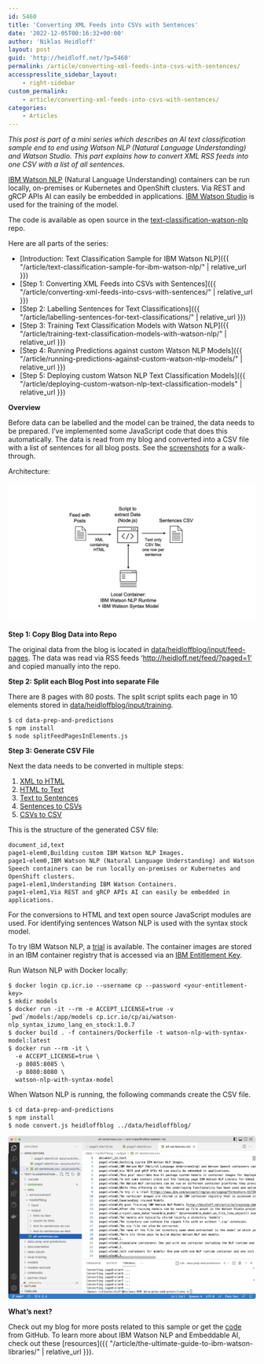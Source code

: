```yaml
---
id: 5460
title: 'Converting XML Feeds into CSVs with Sentences'
date: '2022-12-05T00:16:32+00:00'
author: 'Niklas Heidloff'
layout: post
guid: 'http://heidloff.net/?p=5460'
permalink: /article/converting-xml-feeds-into-csvs-with-sentences/
accesspresslite_sidebar_layout:
    - right-sidebar
custom_permalink:
    - article/converting-xml-feeds-into-csvs-with-sentences/
categories:
    - Articles
---
```


*This post is part of a mini series which describes an AI text classification sample end to end using Watson NLP (Natural Language Understanding) and Watson Studio. This part explains how to convert XML RSS feeds into one CSV with a list of all sentences.*

[IBM Watson NLP](https://www.ibm.com/products/ibm-watson-natural-language-processing) (Natural Language Understanding) containers can be run locally, on-premises or Kubernetes and OpenShift clusters. Via REST and gRCP APIs AI can easily be embedded in applications. [IBM Watson Studio](https://www.ibm.com/cloud/watson-studio) is used for the training of the model.

The code is available as open source in the [text-classification-watson-nlp](https://github.com/nheidloff/text-classification-watson-nlp) repo.

Here are all parts of the series:

- [Introduction: Text Classification Sample for IBM Watson NLP]({{ "/article/text-classification-sample-for-ibm-watson-nlp/" | relative_url }})
- [Step 1: Converting XML Feeds into CSVs with Sentences]({{ "/article/converting-xml-feeds-into-csvs-with-sentences/" | relative_url }})
- [Step 2: Labelling Sentences for Text Classifications]({{ "/article/labelling-sentences-for-text-classifications/" | relative_url }})
- [Step 3: Training Text Classification Models with Watson NLP]({{ "/article/training-text-classification-models-with-watson-nlp/" | relative_url }})
- [Step 4: Running Predictions against custom Watson NLP Models]({{ "/article/running-predictions-against-custom-watson-nlp-models/" | relative_url }})
- [Step 5: Deploying custom Watson NLP Text Classification Models]({{ "/article/deploying-custom-watson-nlp-text-classification-models" | relative_url }})

**Overview**

Before data can be labelled and the model can be trained, the data needs to be prepared. I’ve implemented some JavaScript code that does this automatically. The data is read from my blog and converted into a CSV file with a list of sentences for all blog posts. See the [screenshots](https://github.com/nheidloff/text-classification-watson-nlp/blob/main/documentation/step1) for a walk-through.

Architecture:

![image](/assets/img/2022/11/step1.jpeg)

**Step 1: Copy Blog Data into Repo**

The original data from the blog is located in [data/heidloffblog/input/feed-pages](https://github.com/nheidloff/text-classification-watson-nlp/tree/main/data/heidloffblog/input/feed-pages). The data was read via RSS feeds ‘http://heidloff.net/feed/?paged=1’ and copied manually into the repo.

**Step 2: Split each Blog Post into separate File**

There are 8 pages with 80 posts. The split script splits each page in 10 elements stored in [data/heidloffblog/input/training](https://github.com/nheidloff/text-classification-watson-nlp/tree/main/data/heidloffblog/input/training).

```
$ cd data-prep-and-predictions
$ npm install
$ node splitFeedPagesInElements.js
```

**Step 3: Generate CSV File**

Next the data needs to be converted in multiple steps:

1. [XML to HTML](https://github.com/nheidloff/text-classification-watson-nlp/tree/main/data/heidloffblog/output/rssxml-to-html)
2. [HTML to Text](https://github.com/nheidloff/text-classification-watson-nlp/tree/main/data/heidloffblog/output/html-to-text)
3. [Text to Sentences](https://github.com/nheidloff/text-classification-watson-nlp/tree/main/data/heidloffblog/output/text-to-sentences-as-text)
4. [Sentences to CSVs](https://github.com/nheidloff/text-classification-watson-nlp/tree/main/data/heidloffblog/output/text-to-sentences-as-csv)
5. [CSVs to CSV](https://github.com/nheidloff/text-classification-watson-nlp/blob/main/data/heidloffblog/output/all-sentences.csv)

This is the structure of the generated CSV file:

```
document_id,text
page1-elem0,Building custom IBM Watson NLP Images.
page1-elem0,IBM Watson NLP (Natural Language Understanding) and Watson Speech containers can be run locally on-premises or Kubernetes and OpenShift clusters.
page1-elem1,Understanding IBM Watson Containers.
page1-elem1,Via REST and gRCP APIs AI can easily be embedded in applications.
```

For the conversions to HTML and text open source JavaScript modules are used. For identifying sentences Watson NLP is used with the syntax stock model.

To try IBM Watson NLP, a [trial](https://www.ibm.com/account/reg/us-en/signup?formid=urx-51726) is available. The container images are stored in an IBM container registry that is accessed via an [IBM Entitlement Key](https://www.ibm.com/account/reg/signup?formid=urx-51726).

Run Watson NLP with Docker locally:

```
$ docker login cp.icr.io --username cp --password <your-entitlement-key>
$ mkdir models
$ docker run -it --rm -e ACCEPT_LICENSE=true -v `pwd`/models:/app/models cp.icr.io/cp/ai/watson-nlp_syntax_izumo_lang_en_stock:1.0.7
$ docker build . -f containers/Dockerfile -t watson-nlp-with-syntax-model:latest
$ docker run --rm -it \
  -e ACCEPT_LICENSE=true \
  -p 8085:8085 \
  -p 8080:8080 \
  watson-nlp-with-syntax-model
```

When Watson NLP is running, the following commands create the CSV file.

```
$ cd data-prep-and-predictions
$ npm install
$ node convert.js heidloffblog ../data/heidloffblog/
```

![image](/assets/img/2022/11/preparation12.png)

**What’s next?**

Check out my blog for more posts related to this sample or get the [code](https://github.com/nheidloff/text-classification-watson-nlp) from GitHub. To learn more about IBM Watson NLP and Embeddable AI, check out these [resources]({{ "/article/the-ultimate-guide-to-ibm-watson-libraries/" | relative_url }}).